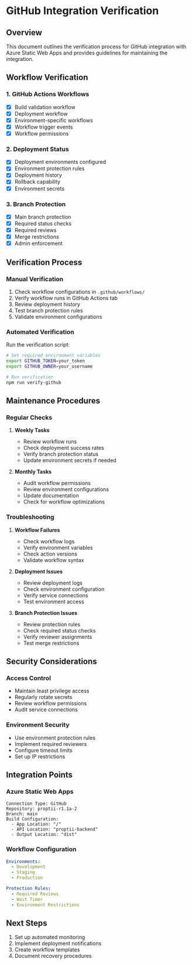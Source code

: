 # GitHub Integration Verification

## Overview
This document outlines the verification process for GitHub integration with Azure Static Web Apps and provides guidelines for maintaining the integration.

## Workflow Verification

### 1. GitHub Actions Workflows
- [x] Build validation workflow
- [x] Deployment workflow
- [x] Environment-specific workflows
- [x] Workflow trigger events
- [x] Workflow permissions

### 2. Deployment Status
- [x] Deployment environments configured
- [x] Environment protection rules
- [x] Deployment history
- [x] Rollback capability
- [x] Environment secrets

### 3. Branch Protection
- [x] Main branch protection
- [x] Required status checks
- [x] Required reviews
- [x] Merge restrictions
- [x] Admin enforcement

## Verification Process

### Manual Verification
1. Check workflow configurations in `.github/workflows/`
2. Verify workflow runs in GitHub Actions tab
3. Review deployment history
4. Test branch protection rules
5. Validate environment configurations

### Automated Verification
Run the verification script:
```bash
# Set required environment variables
export GITHUB_TOKEN=your_token
export GITHUB_OWNER=your_username

# Run verification
npm run verify-github
```

## Maintenance Procedures

### Regular Checks
1. **Weekly Tasks**
   - Review workflow runs
   - Check deployment success rates
   - Verify branch protection status
   - Update environment secrets if needed

2. **Monthly Tasks**
   - Audit workflow permissions
   - Review environment configurations
   - Update documentation
   - Check for workflow optimizations

### Troubleshooting

1. **Workflow Failures**
   - Check workflow logs
   - Verify environment variables
   - Check action versions
   - Validate workflow syntax

2. **Deployment Issues**
   - Review deployment logs
   - Check environment configuration
   - Verify service connections
   - Test environment access

3. **Branch Protection Issues**
   - Review protection rules
   - Check required status checks
   - Verify reviewer assignments
   - Test merge restrictions

## Security Considerations

### Access Control
- Maintain least privilege access
- Regularly rotate secrets
- Review workflow permissions
- Audit service connections

### Environment Security
- Use environment protection rules
- Implement required reviewers
- Configure timeout limits
- Set up IP restrictions

## Integration Points

### Azure Static Web Apps
```
Connection Type: GitHub
Repository: proptii-r1.1a-2
Branch: main
Build Configuration:
  - App Location: "/"
  - API Location: "proptii-backend"
  - Output Location: "dist"
```

### Workflow Configuration
```yaml
Environments:
  - Development
  - Staging
  - Production

Protection Rules:
  - Required Reviews
  - Wait Timer
  - Environment Restrictions
```

## Next Steps
1. Set up automated monitoring
2. Implement deployment notifications
3. Create workflow templates
4. Document recovery procedures 